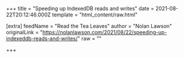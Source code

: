 
+++
title = "Speeding up IndexedDB reads and writes"
date = 2021-08-22T20:12:46.000Z
template = "html_content/raw.html"

[extra]
feedName = "Read the Tea Leaves"
author = "Nolan Lawson"
originalLink = "https://nolanlawson.com/2021/08/22/speeding-up-indexeddb-reads-and-writes/"
raw = ""

+++

